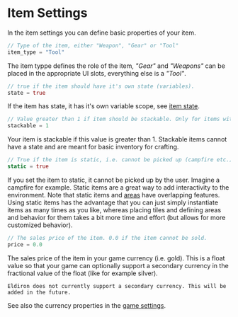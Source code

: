 # Item Settings

In the item settings you can define basic properties of your item.

```rust
// Type of the item, either "Weapon", "Gear" or "Tool"
item_type = "Tool"
```

The item typpe defines the role of the item, *"Gear"* and *"Weapons"* can be placed in the appropriate UI slots, everything else is a *"Tool"*.

```rust
// true if the item should have it's own state (variables).
state = true
```

If the item has state, it has it's own variable scope, see [item state](./item_state.md).

```rust
// Value greater than 1 if item should be stackable. Only for items without state.
stackable = 1
```

Your item is stackable if this value is greater than 1. Stackable items cannot have a state and are meant for basic inventory for crafting.

```rust
// True if the item is static, i.e. cannot be picked up (campfire etc.).
static = true
```

If you set the item to static, it cannot be picked up by the user. Imagine a campfire for example. Static items are a great way to add interactivity to the environment. Note that static items and [areas](./regions_edit_areas.md) have overlapping features. Using static items has the advantage that you can just simply instantiate items as many times as you like, whereas placing tiles and defining areas and behavior for them takes a bit more time and effort (but allows for more customized behavior).

```rust
// The sales price of the item. 0.0 if the item cannot be sold.
price = 0.0
```

The sales price of the item in your game currency (i.e. gold). This is a float value so that your game can optionally support a secondary currency in the fractional value of the float (like for example silver).

```admonish Note
Eldiron does not currently support a secondary currency. This will be added in the future.
```

See also the currency properties in the [game settings](./game_settings.md).